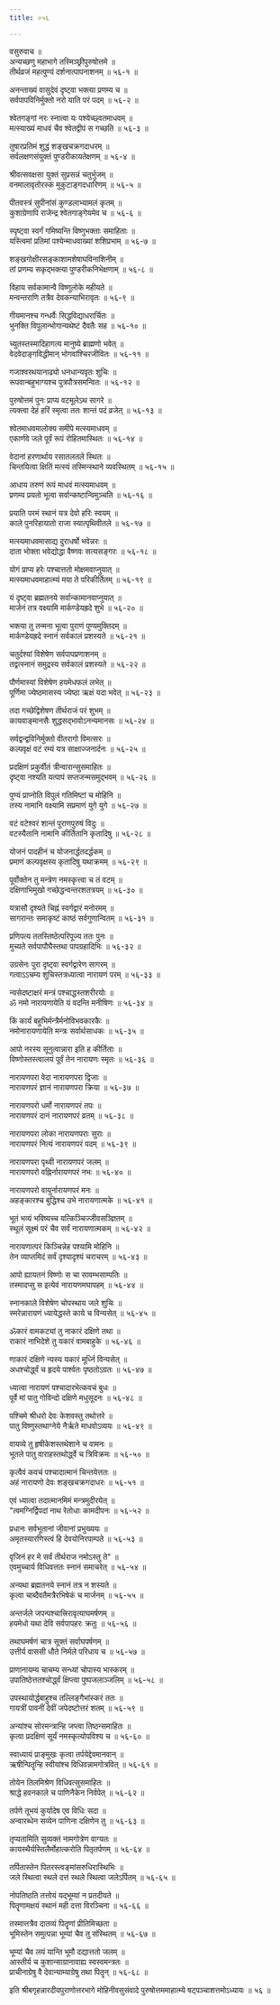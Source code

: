 ```yaml
---
title: ०५६

---
```

वसुरुवाच ॥  
अन्यच्छणु महाभागे तस्मिञ्छ्रीपुरुषोत्तमे ॥  
तीर्थव्रजं महत्पुण्यं दर्शनात्पापनाशनम् ॥ ५६-१ ॥  
  
अनन्ताख्यं वासुदेवं दृष्ट्वा भक्त्या प्रणम्य च ॥  
सर्वपापविनिर्मुक्तो नरो याति परं पदम् ॥ ५६-२ ॥  
  
श्वेतगङ्गां नरः स्नात्वा यः पश्येच्छ्वतमाधवम् ॥  
मत्स्याख्यं माधवं चैव श्वेतद्वीपं स गच्छति ॥ ५६-३ ॥  
  
तुषारप्रतिमं शुद्धं शङ्खचक्रगदाधरम् ॥  
सर्वलक्षणसंयुक्तं पुण्डरीकायतेक्षणम् ॥ ५६-४ ॥  
  
श्रीवत्सवक्षसा युक्तं सुप्रसन्नं चतुर्भुजम् ॥  
वनमालावृतोरस्कं मुकुटाङ्गदधारिणम् ॥ ५६-५ ॥  
  
पीतवस्त्रं सुपीनांसं कुण्डलाभ्यामलं कृतम् ॥  
कुशाग्रेणापि राजेन्द्र श्वेतगाङ्गेयमेव च ॥ ५६-६ ॥  
  
स्पृष्ट्वा स्वर्गं गमिष्यन्ति विष्णुभक्ताः समाहिताः ॥  
यस्त्विमां प्रतिमां पश्येन्माधवाख्यां शशिप्रभाम् ॥ ५६-७ ॥  
  
शङ्खगोक्षीरसङ्काशामशेषाघविनाशिनीम् ॥  
तां प्रणम्य सकृद्भक्त्या पुण्डरीकनिभेक्षणाम् ॥ ५६-८ ॥  
  
विहाय सर्वकामान्वै विष्णुलोके महीयते ॥  
मन्वन्तराणि तत्रैव देवकन्याभिरावृतः ॥ ५६-९ ॥  
  
गीयमानश्च गन्धर्वैः सिद्धविद्याधरार्चितः ॥  
भुनक्ति विपुलान्भोगान्यथेष्टं दैवतैः सह ॥ ५६-१० ॥  
  
च्युतस्तस्मादिहागत्य मानुष्ये ब्राह्मणो भवेत् ॥  
वेदवेदाङ्गविद्धीमान् भोगवांश्चिरजीवितः ॥ ५६-११ ॥  
  
गजाश्वरथयानाढ्यो धनधान्यवृतः शुचिः ॥  
रूपवान्बहुभाग्यश्च पुत्रपौत्रसमन्वितः ॥ ५६-१२ ॥  
  
पुरुषोत्तमं पुनः प्राप्य वटमूलेऽथ सागरे ॥  
त्यक्त्वा देहं हरिं स्मृत्वा ततः शान्तं पदं व्रजेत् ॥ ५६-१३ ॥  
  
श्वेतमाधवमालोक्य समीपे मत्स्यमाधवम् ॥  
एकार्णवे जले पूर्वं रूपं रोहितमास्थितः ॥ ५६-१४ ॥  
  
वेदानां हरणार्थाय रसातलतले स्थितः ॥  
चिन्तयित्वा क्षितिं मत्स्यं तस्मिन्स्थाने व्यवस्थितम् ॥ ५६-१५ ॥  
  
आधाय तरुणं रूपं माधवं मत्स्यमाधवम् ॥  
प्रणम्य प्रयतो भूत्वा सर्वान्कष्टान्विमुञ्चति ॥ ५६-१६ ॥  
  
प्रयाति परमं स्थानं यत्र देवो हरिः स्वयम् ॥  
काले पुनरिहायातो राजा स्यात्पृथिवीतले ॥ ५६-१७ ॥  
  
मत्स्यमाधवमासाद्य दुराधर्षो भवेन्नरः ॥  
दाता भोक्ता भवेद्योद्धा वैष्णवः सत्यसङ्गरः ॥ ५६-१८ ॥  
  
योगं प्राप्य हरेः पश्चात्ततो मोक्षमवाप्नुयात् ॥  
मत्स्यमाधवमाहात्म्यं मया ते परिकीर्तितम् ॥ ५६-१९ ॥  
  
यं दृष्ट्वा ब्रह्मतनये सर्वान्कामानवाप्नुयात् ॥  
मार्जनं तत्र वक्ष्यामि मार्कण्डेयह्रदे शुभे ॥ ५६-२० ॥  
  
भक्त्या तु तन्मना भूत्वा पुराणं पुण्यमुक्तिदम् ॥  
मार्कण्डेयह्रदे स्नानं सर्वकालं प्रशस्यते ॥ ५६-२१ ॥  
  
चतुर्दश्यां विशेषेण सर्वपापप्रणाशनम् ॥  
तद्वत्स्नानं समुद्रस्य सर्वकालं प्रशस्यते ॥ ५६-२२ ॥  
  
पौर्णमास्यां विशेषेण हयमेधफलं लभेत् ॥  
पूर्णिमा ज्येष्ठमासस्य ज्येष्ठा ऋक्षं यदा भवेत् ॥ ५६-२३ ॥  
  
तदा गच्छेद्विशेषण तीर्थराजं परं शुभम् ॥  
कायवाङ्मानसैः शुद्धसद्भावोऽनन्यमानसः ॥ ५६-२४ ॥  
  
सर्वद्वन्द्वविनिर्मुक्तो वीतरागो विमत्सरः ॥  
कल्पवृक्षं वटं रम्यं यत्र साक्षाज्जनार्दनः ॥ ५६-२५ ॥  
  
प्रदक्षिणं प्रकुर्वीतं त्रीन्वारान्सुसमाहितः ॥  
दृष्ट्वा नश्यति यत्पापं सप्तजन्मसमुद्भवम् ॥ ५६-२६ ॥  
  
पुण्यं प्राप्नोति विपुलं गतिमिष्टां च मोहिनि ॥  
तस्य नामानि वक्ष्यामि सप्रमाणं युगे युगे ॥ ५६-२७ ॥  
  
वटं वटेश्वरं शान्तं पुराणपुरुषं विदुः ॥  
वटस्यैतानि नामानि कीर्तितानि कृतादिषु ॥ ५६-२८ ॥  
  
योजनं पादहीनं च योजनार्द्धतदर्द्धकम् ॥  
प्रमाणं कल्पवृक्षस्य कृतादिषु यथाक्रमम् ॥ ५६-२९ ॥  
  
पूर्वोक्तेन तु मन्त्रेण नमस्कृत्त्वा च तं वटम् ॥  
दक्षिणाभिमुखो गच्छेद्धन्वन्तरशतत्रयम् ॥ ५६-३० ॥  
  
यत्रासौ दृश्यते चिह्नं स्वर्गद्वारं मनोरमम् ॥  
सागरान्तः समाकृष्टं काष्ठं सर्वगुणान्वितम् ॥ ५६-३१ ॥  
  
प्रणिपत्य ततस्तिष्ठेत्परिपूज्य ततः पुनः ॥  
मुच्यते सर्वपापौघैस्तथा पापग्रहादिभिः ॥ ५६-३२ ॥  
  
उग्रसेनः पुरा दृष्ट्वा स्वर्गद्वारेण सागरम् ॥  
गत्वाऽऽचम्य शुचिस्तत्रध्यात्वा नारायणं परम् ॥ ५६-३३ ॥  
  
न्यसेदष्टाक्षरं मन्त्रं पश्चाद्धस्तशरीरयोः ॥  
ॐ नमो नारायणायेति यं वदन्ति मनीषिणः ॥ ५६-३४ ॥  
  
किं कार्यं बहुभिर्मन्त्रैर्मनोविभवकारकैः ॥  
नमोनारायणायेति मन्त्रः सर्वार्थसाधकः ॥ ५६-३५ ॥  
  
आपो नरस्य सूनुत्वान्नारा इति ह कीर्तिताः ॥  
विष्णोस्तस्त्वालयं पूर्वं तेन नारायणः स्मृतः ॥ ५६-३६ ॥  
  
नारायणपरा वेदा नारायणपरा द्विजाः ॥  
नारायणपरं ज्ञानं नारायणपरा क्रिया ॥ ५६-३७ ॥  
  
नारायणपरो धर्मो नारायणपरं तपः ॥  
नारायणपरं दानं नारायणपरं व्रतम् ॥ ५६-३८ ॥  
  
नारायणपरा लोका नारायणपराः सुराः ॥  
नारायणपरं नित्यं नारायणपरं पदम् ॥ ५६-३९ ॥  
  
नारायणपरा पृथ्वी नारायणपरं जलम् ॥  
नारायणपरो वह्निर्नारायणपरं नभः ॥ ५६-४० ॥  
  
नारायणपरो वायुर्नारायणपरं मनः ॥  
अहङ्कारश्च बुद्धिश्च उभे नारायणात्मके ॥ ५६-४१ ॥  
  
भूतं भव्यं भविष्यच्च यत्किञ्चिज्जीवसञ्ज्ञितम् ॥  
स्थूलं सूक्ष्मं परं चैव सर्वं नारायणात्मकम् ॥ ५६-४२ ॥  
  
नारायणात्परं किञ्चिन्नेह पश्यामि मोहिनि ॥  
तेन व्याप्तमिदं सर्वं दृश्यादृश्यं चराचरम् ॥ ५६-४३ ॥  
  
आपो ह्यायतनं विष्णोः स चा सावम्भसाम्पतिः ॥  
तस्मादप्सु स इत्येवं नारायणमघापहम् ॥ ५६-४४ ॥  
  
स्नानकाले विशेषेण चोपस्थाय जले शुचिः ॥  
स्मरेन्नारायणं ध्यायेद्धस्ते काये च विन्यसेत् ॥ ५६-४५ ॥  
  
ॐकारं वामकट्यां तु नाकारं दक्षिणे तथा ॥  
राकारं नाभिदेशे तु यकारं वामबाहुके ॥ ५६-४६ ॥  
  
णाकारं दक्षिणे न्यस्य यकारं मूर्ध्नि विन्यसेत् ॥  
अधश्चोर्द्ध्वं च हृदये पार्श्वतः पृष्ठतोऽग्रतः ॥ ५६-४७ ॥  
  
ध्यात्वा नारायणं पश्चादारभेत्कवचं बुधः ॥  
पूर्वे मां पातु गोविन्दो दक्षिणे मधुसूदनः ॥ ५६-४८ ॥  
  
पश्चिमे श्रीधरो देवः केशवस्तु तथोत्तरे ॥  
पातु विष्णुस्तथाग्नेये नैर्ऋते माधवोऽव्ययः ॥ ५६-४९ ॥  
  
वायव्ये तु हृषीकेशस्तथेशाने च वामनः ॥  
भूतले पातु वाराहस्तथोर्द्ध्वे च त्रिविक्रमः ॥ ५६-५० ॥  
  
कृत्वैवं कवचं पश्चादात्मानं चिन्तयेत्ततः ॥  
अहं नारायणो देवः शङ्खचक्रगदाधरः ॥ ५६-५१ ॥  
  
एवं ध्यात्वा तदात्मानमिमं मन्त्रमुदीरयेत् ॥  
"त्वमग्निर्द्विपदां नाथ रेतोधाः कामदीपनः ॥ ५६-५२ ॥  
  
प्रधानः सर्वभूतानां जीवानां प्रभुख्ययः ॥  
अमृतस्यारणिस्त्वं हि देवयोनिरपाम्पते ॥ ५६-५३ ॥  
  
वृजिनं हर मे सर्वं तीर्थराज नमोऽस्तु ते" ॥  
एवमुच्चार्य विधिवत्ततः स्नानं समाचरेत् ॥ ५६-५४ ॥  
  
अन्यथा ब्रह्मतनये स्नानं तत्र न शस्यते ॥  
कृत्वा चाब्दैवतैमत्रैरभिषेकं च मार्जनम् ॥ ५६-५५ ॥  
  
अन्तर्जले जपन्पश्चात्त्रिरावृत्याघमर्षणम् ॥  
हयमेधो यथा देवि सर्वपापहरः क्रतुः ॥ ५६-५६ ॥  
  
तथाघमर्षणं चात्र सूक्तं सर्वाघपर्षणम् ॥  
उत्तीर्य वाससी धौते निर्मले परिधाय च ॥ ५६-५७ ॥  
  
प्राणानायम्य चाचम्य सन्ध्यां चोपास्य भास्करम् ॥  
उपातिष्ठेत्ततश्चोर्द्ध्वं क्षिप्त्वा पुष्पजलाञ्जलिम् ॥ ५६-५८ ॥  
  
उपस्थायोर्द्धबाहुश्च तल्लिङ्गैभांस्करं ततः ॥  
गायत्रीं पावनीं देवीं जपेदष्टोत्तरं शतम् ॥ ५६-५९ ॥  
  
अन्यांश्च सोरमन्त्रान्हि जप्त्वा तिष्ठन्समाहितः ॥  
कृत्वा प्रदक्षिणं सूर्यं नमस्कृत्योपविश्य च ॥ ५६-६० ॥  
  
स्वाध्यायं प्राङ्मुखः कृत्वा तर्पयेद्देवमानवान् ॥  
ऋषीन्पितॄन्हि स्वीयांश्च विधिवन्नामगोत्रवित् ॥ ५६-६१ ॥  
  
तोयेन तिलमिश्रेण विधिवत्सुसमाहितः ॥  
श्राद्धे हवनकाले च पाणिनैकेन निर्वपेत् ॥ ५६-६२ ॥  
  
तर्पणे तूभयं कुर्यादेष एव विधिः सदा ॥  
अन्वारब्धेन सव्येन पाणिना दक्षिणेन तु ॥ ५६-६३ ॥  
  
तृप्यतामिति सुव्यक्तं नामगोत्रेण वाग्यतः ॥  
कायस्थैर्यस्तिलैर्मोहात्करोति पितृतर्पणम् ॥ ५६-६४ ॥  
  
तर्पितास्तेन पितरस्त्वङ्मांसरुधिरास्थिभिः ॥  
जले स्थित्वा स्थले दत्तं स्थले स्थित्वा जलेऽर्पितम् ॥ ५६-६५ ॥  
  
नोपतिष्ठति तत्तोयं यद्भूम्यां न प्रतदीयते ॥  
पितॄणामक्षयं स्थानं मही दत्ता विरञ्चिना ॥ ५६-६६ ॥  
  
तस्मात्तत्रैव दातव्यं पितॄणां प्रीतिमिच्छता ॥  
भूमिस्तेन समुत्पन्ना भूम्यां चैव तु संस्थितम् ॥ ५६-६७ ॥  
  
भूम्यां चैव लयं यान्ति भूमौ दद्यात्ततो जलम् ॥  
आस्तीर्य च कुशान्साग्रानावाह्य स्वस्वमन्त्रतः ॥  
प्राचीनाग्रेषु वै देवान्याम्याग्रेषु तथा पितॄन् ॥ ५६-६८ ॥  
  
इति श्रीबगृहन्नारदीयपुराणोत्तरभागे मोहिनीवसुसंवादे पुरुषोत्तममाहात्म्ये षट्पञ्चाशत्तमोऽध्यायः ॥ ५६ ॥